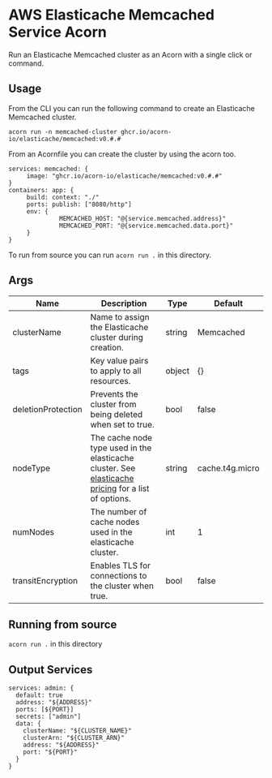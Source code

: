 # AWS Elasticache Memcached Service Acorn

Run an Elasticache Memcached cluster as an Acorn with a single click or command.

## Usage

From the CLI you can run the following command to create an Elasticache Memcached cluster.

```shell
acorn run -n memcached-cluster ghcr.io/acorn-io/elasticache/memcached:v0.#.#
```

From an Acornfile you can create the cluster by using the acorn too.
```cue
services: memcached: {
     image: "ghcr.io/acorn-io/elasticache/memcached:v0.#.#"
}
containers: app: {
     build: context: "./"
     ports: publish: ["8080/http"]
     env: {
              MEMCACHED_HOST: "@{service.memcached.address}"
              MEMCACHED_PORT: "@{service.memcached.data.port}"
     }
}
```

To run from source you can run `acorn run .` in this directory.

## Args

| Name               | Description                                                                                                                                        | Type   | Default         |
|--------------------|----------------------------------------------------------------------------------------------------------------------------------------------------|--------|-----------------|
| clusterName        | Name to assign the Elasticache cluster during creation.                                                                                            | string | Memcached       |
| tags               | Key value pairs to apply to all resources.                                                                                                         | object | {}              |
| deletionProtection | Prevents the cluster from being deleted when set to true.                                                                                          | bool   | false           |
| nodeType           | The cache node type used in the elasticache cluster. See [elasticache pricing](https://aws.amazon.com/elasticache/pricing/) for a list of options. | string | cache.t4g.micro |
| numNodes           | The number of cache nodes used in the elasticache cluster.                                                                                         | int    | 1               |
| transitEncryption  | Enables TLS for connections to the cluster when true.                                                                                              | bool   | false           |

## Running from source 

`acorn run .` in this directory

## Output Services

```cue
services: admin: {
  default: true
  address: "${ADDRESS}"
  ports: [${PORT}]
  secrets: ["admin"]
  data: {
    clusterName: "${CLUSTER_NAME}"
    clusterArn: "${CLUSTER_ARN}"
    address: "${ADDRESS}"
    port: "${PORT}"
  }
}
```
